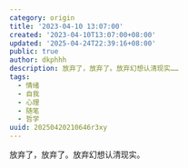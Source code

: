 ```yaml
---
category: origin
title: '2023-04-10 13:07:00'
created: '2023-04-10T13:07:00+08:00'
updated: '2025-04-24T22:39:16+08:00'
public: true
author: dkphhh
description: 放弃了，放弃了。放弃幻想认清现实……
tags:
  - 情绪
  - 自我
  - 心理
  - 随笔
  - 哲学
uuid: 20250420210646r3xy
---
```


放弃了，放弃了。放弃幻想认清现实。
